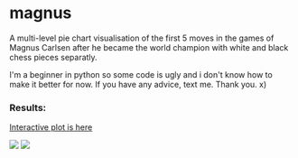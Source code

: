 # magnus
A multi-level pie chart visualisation of the first 5 moves in the games of Magnus Carlsen after he became the world champion with white and black chess pieces separatly.

I'm a beginner in python so some code is ugly and i don't know how to make it better for now. If you have any advice, text me. Thank you. x)


### Results:
[Interactive plot is here](https://drive.google.com/open?id=1gIK7t7IxSLY8aJWmSCmn7UOSHVXaVqsB)

<img src="White.jpeg"/>

<img src="Black.jpeg"/>

